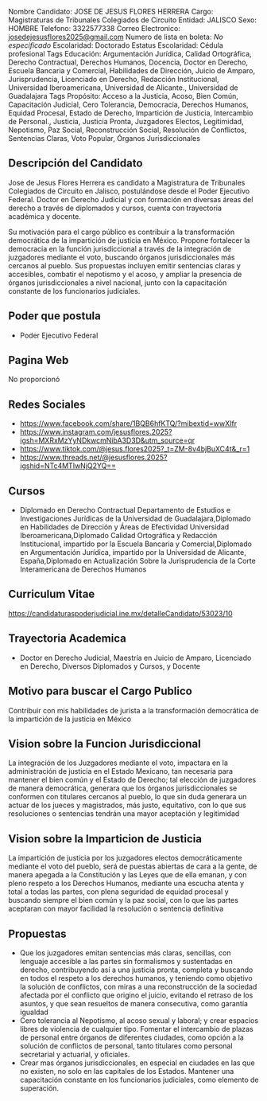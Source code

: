 Nombre Candidato: JOSE DE JESUS FLORES HERRERA
Cargo: Magistraturas de Tribunales Colegiados de Circuito
Entidad: JALISCO
Sexo: HOMBRE
Telefono: 3322577338
Correo Electronico: josedejesusflores2025@gmail.com
Numero de lista en boleta: *No especificado*
Escolaridad: Doctorado
Estatus Escolaridad: Cédula profesional
Tags Educación: Argumentación Jurídica, Calidad Ortográfica, Derecho Contractual, Derechos Humanos, Docencia, Doctor en Derecho, Escuela Bancaria y Comercial, Habilidades de Dirección, Juicio de Amparo, Jurisprudencia, Licenciado en Derecho, Redacción Institucional, Universidad Iberoamericana, Universidad de Alicante., Universidad de Guadalajara
Tags Propósito: Acceso a la Justicia, Acoso, Bien Común, Capacitación Judicial, Cero Tolerancia, Democracia, Derechos Humanos, Equidad Procesal, Estado de Derecho, Impartición de Justicia, Intercambio de Personal., Justicia, Justicia Pronta, Juzgadores Electos, Legitimidad, Nepotismo, Paz Social, Reconstrucción Social, Resolución de Conflictos, Sentencias Claras, Voto Popular, Órganos Jurisdiccionales


## Descripción del Candidato 

Jose de Jesus Flores Herrera es candidato a Magistratura de Tribunales Colegiados de Circuito en Jalisco, postulándose desde el Poder Ejecutivo Federal. Doctor en Derecho Judicial y con formación en diversas áreas del derecho a través de diplomados y cursos, cuenta con trayectoria académica y docente.

Su motivación para el cargo público es contribuir a la transformación democrática de la impartición de justicia en México. Propone fortalecer la democracia en la función jurisdiccional a través de la integración de juzgadores mediante el voto, buscando órganos jurisdiccionales más cercanos al pueblo. Sus propuestas incluyen emitir sentencias claras y accesibles, combatir el nepotismo y el acoso, y ampliar la presencia de órganos jurisdiccionales a nivel nacional, junto con la capacitación constante de los funcionarios judiciales.


## Poder que postula

- Poder Ejecutivo Federal


## Pagina Web

No proporcionó


## Redes Sociales

- https://www.facebook.com/share/1BQB6hfKTQ/?mibextid=wwXIfr
- https://www.instagram.com/jesusflores.2025?igsh=MXRxMzYyNDkwcmNibA3D3D&utm_source=qr
- https://www.tiktok.com/@jesus.flores2025?_t=ZM-8v4bjBuXC4t&_r=1
- https://www.threads.net/@jesusflores.2025?igshid=NTc4MTIwNjQ2YQ==


## Cursos

- Diplomado en Derecho Contractual Departamento de Estudios e Investigaciones Jurídicas de la Universidad de Guadalajara,Diplomado en Habilidades de Dirección y Áreas de Efectividad Universidad Iberoamericana,Diplomado Calidad Ortográfica y Redacción Institucional, impartido por la Escuela Bancaria y Comercial,Diplomado en Argumentación Jurídica, impartido por la Universidad de Alicante, España,Diplomado en Actualización Sobre la Jurisprudencia de la Corte Interamericana de Derechos Humanos


## Curriculum Vitae

https://candidaturaspoderjudicial.ine.mx/detalleCandidato/53023/10


## Trayectoria Academica

- Doctor en Derecho Judicial, Maestría en Juicio de Amparo, Licenciado en Derecho, Diversos Diplomados y Cursos, y Docente


## Motivo para buscar el Cargo Publico

Contribuir con mis habilidades de jurista a la transformación democrática de la impartición de la justicia en México


## Vision sobre la Funcion Jurisdiccional

La integración de los Juzgadores mediante el voto, impactara en la administración de justicia en el Estado Mexicano, tan necesaria para mantener el bien común y el Estado de Derecho; tal elección de juzgadores de manera democrática, generara que los órganos jurisdiccionales se conformen con titulares cercanos al pueblo, lo que sin duda generara un actuar de los jueces y magistrados, más justo, equitativo, con lo que sus resoluciones o sentencias tendrán una mayor aceptación y legitimidad


## Vision sobre la Imparticion de Justicia

La impartición de justicia por los juzgadores electos democráticamente mediante el voto del pueblo, será de puestas abiertas de cara a la gente, de manera apegada a la Constitución y las Leyes que de ella emanan, y con pleno respeto a los Derechos Humanos, mediante una escucha atenta y total a todas las partes, con plena seguridad de equidad procesal y buscando siempre el bien común y la paz social, con lo que las partes aceptaran con mayor facilidad la resolución o sentencia definitiva


## Propuestas

- Que los juzgadores emitan sentencias más claras, sencillas, con lenguaje accesible a las partes sin formalismos y sustentadas en derecho, contribuyendo así a una justicia pronta, completa y buscando en todos el respeto a los derechos humanos, y teniendo como objetivo la solución de conflictos, con miras a una reconstrucción de la sociedad afectada por el conflicto que origino el juicio, evitando el retraso de los asuntos, y que sean resueltos de manera consecutiva, como garantía igualdad
- Cero tolerancia al Nepotismo, al acoso sexual y laboral; y crear espacios libres de violencia de cualquier tipo. Fomentar el intercambio de plazas de personal entre órganos de diferentes ciudades, como opción a la solución de conflictos de personal, tanto titulares como personal secretarial y actuarial, y oficiales.
- Crear mas órganos jurisdiccionales, en especial en ciudades en las que no existen, no solo en las capitales de los Estados. Mantener una capacitación constante en los funcionarios judiciales, como elemento de superación.

